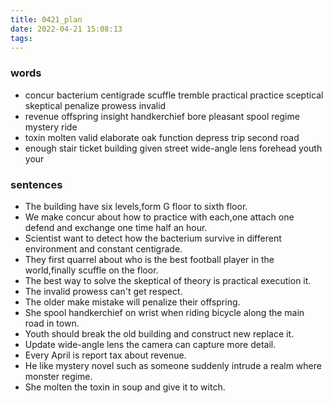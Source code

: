 ```yaml
---
title: 0421_plan
date: 2022-04-21 15:08:13
tags:
---
```

### words
- concur bacterium centigrade scuffle tremble practical practice sceptical skeptical penalize prowess invalid
- revenue offspring insight handkerchief bore pleasant spool regime mystery ride
- toxin molten valid elaborate oak function depress trip second road
- enough stair ticket building given street wide-angle lens forehead youth your
### sentences
- The building have six levels,form G floor to sixth floor.
- We make concur about how to practice with each,one attach one defend and exchange one time half an hour.
- Scientist want to detect how the bacterium survive in different environment and constant centigrade.
- They first quarrel about who is the best football player in the world,finally scuffle on the floor.
- The best way to solve the skeptical of theory is practical execution it.
- The invalid prowess can't get respect.
- The older make mistake will penalize their offspring.
- She spool handkerchief on wrist when riding bicycle along the main road in town.
- Youth should break the old building and construct new replace it.
- Update wide-angle lens the camera can capture more detail.
- Every April is report tax about revenue.
- He like mystery novel such as someone suddenly intrude a realm where monster regime.
- She molten the toxin in soup and give it to witch.
